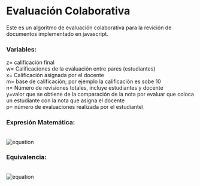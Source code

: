# Evaluación Colaborativa
Este es un algoritmo de evaluación colaborativa para la revición de documentos implementado en javascript.
### Variables:
z= calificación final\
w= Calificaciones de la evaluación entre pares (estudiantes)\
x= Calificación asignada por el docente\
m= base de calificación; por ejemplo la calificaciòn es sobe 10\
n= Número de revisiones totales, incluye estudiantes y docente\
y=valor que se obtiene de la comparación de la nota por evaluar que coloca un estudiante con la nota que asigna el docente\
p= número de evaluaciones realizada por el estudiante\
### Expresión Matemática:
\
![equation](http://latex.codecogs.com/gif.latex?z(w,x,y)=(\frac{(\frac{\sum_{w=0}^{w=n-1}\frac{w}{m}}{n}*m)+x}{2}*0.8)+((\sum_{y=0}^{y=p-1}y)*0.2))
### Equivalencia:
\
![equation](http://latex.codecogs.com/gif.latex?%20\begin{cases}%20y=m%20&\hbox{cuando%20}%20(x-(0.05m))%3C=%20w%20%3C=%20(x+(0.05m))%20&%20y=m0.9%20&\hbox{cuando%20}%20(x-(0.15m))%3C=%20w%20%3C=%20(x+(0.15m))%20&%20y=m0.6%20&\hbox{cuando%20}%20(x-(0.25m))%3C=%20w%20%3C=%20(x+(0.25m))%20&%20y=m0.5%20&\hbox{cuando%20}%20(x-(0.35m))%3C=%20w%20%3C=%20(x+(0.35m))%20&%20y=m0.4%20&\hbox{cuando%20}%20(x-(0.45m))%3C=%20w%20%3C=%20(x+(0.45m))%20&%20y=m0.2%20&\hbox{cuando%20}%20(x-(0.46m))%3C=%20w%20%3C=%20(x+(0.46*m))%20&\end{cases})
